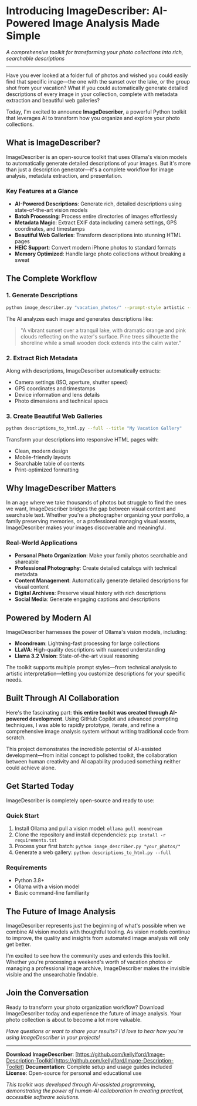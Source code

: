 # Introducing ImageDescriber: AI-Powered Image Analysis Made Simple

*A comprehensive toolkit for transforming your photo collections into rich, searchable descriptions*

---

Have you ever looked at a folder full of photos and wished you could easily find that specific image—the one with the sunset over the lake, or the group shot from your vacation? What if you could automatically generate detailed descriptions of every image in your collection, complete with metadata extraction and beautiful web galleries?

Today, I'm excited to announce **ImageDescriber**, a powerful Python toolkit that leverages AI to transform how you organize and explore your photo collections.

## What is ImageDescriber?

ImageDescriber is an open-source toolkit that uses Ollama's vision models to automatically generate detailed descriptions of your images. But it's more than just a description generator—it's a complete workflow for image analysis, metadata extraction, and presentation.

### Key Features at a Glance

- **AI-Powered Descriptions**: Generate rich, detailed descriptions using state-of-the-art vision models
- **Batch Processing**: Process entire directories of images effortlessly
- **Metadata Magic**: Extract EXIF data including camera settings, GPS coordinates, and timestamps
- **Beautiful Web Galleries**: Transform descriptions into stunning HTML pages
- **HEIC Support**: Convert modern iPhone photos to standard formats
- **Memory Optimized**: Handle large photo collections without breaking a sweat

## The Complete Workflow

### 1. Generate Descriptions
```bash
python image_describer.py "vacation_photos/" --prompt-style artistic --recursive
```

The AI analyzes each image and generates descriptions like:
> "A vibrant sunset over a tranquil lake, with dramatic orange and pink clouds reflecting on the water's surface. Pine trees silhouette the shoreline while a small wooden dock extends into the calm water."

### 2. Extract Rich Metadata
Along with descriptions, ImageDescriber automatically extracts:
- Camera settings (ISO, aperture, shutter speed)
- GPS coordinates and timestamps
- Device information and lens details
- Photo dimensions and technical specs

### 3. Create Beautiful Web Galleries
```bash
python descriptions_to_html.py --full --title "My Vacation Gallery"
```

Transform your descriptions into responsive HTML pages with:
- Clean, modern design
- Mobile-friendly layouts
- Searchable table of contents
- Print-optimized formatting

## Why ImageDescriber Matters

In an age where we take thousands of photos but struggle to find the ones we want, ImageDescriber bridges the gap between visual content and searchable text. Whether you're a photographer organizing your portfolio, a family preserving memories, or a professional managing visual assets, ImageDescriber makes your images discoverable and meaningful.

### Real-World Applications

- **Personal Photo Organization**: Make your family photos searchable and shareable
- **Professional Photography**: Create detailed catalogs with technical metadata
- **Content Management**: Automatically generate detailed descriptions for visual content
- **Digital Archives**: Preserve visual history with rich descriptions
- **Social Media**: Generate engaging captions and descriptions

## Powered by Modern AI

ImageDescriber harnesses the power of Ollama's vision models, including:
- **Moondream**: Lightning-fast processing for large collections
- **LLaVA**: High-quality descriptions with nuanced understanding
- **Llama 3.2 Vision**: State-of-the-art visual reasoning

The toolkit supports multiple prompt styles—from technical analysis to artistic interpretation—letting you customize descriptions for your specific needs.

## Built Through AI Collaboration

Here's the fascinating part: **this entire toolkit was created through AI-powered development**. Using GitHub Copilot and advanced prompting techniques, I was able to rapidly prototype, iterate, and refine a comprehensive image analysis system without writing traditional code from scratch.

This project demonstrates the incredible potential of AI-assisted development—from initial concept to polished toolkit, the collaboration between human creativity and AI capability produced something neither could achieve alone.

## Get Started Today

ImageDescriber is completely open-source and ready to use:

### Quick Start
1. Install Ollama and pull a vision model: `ollama pull moondream`
2. Clone the repository and install dependencies: `pip install -r requirements.txt`
3. Process your first batch: `python image_describer.py "your_photos/"`
4. Generate a web gallery: `python descriptions_to_html.py --full`

### Requirements
- Python 3.8+
- Ollama with a vision model
- Basic command-line familiarity

## The Future of Image Analysis

ImageDescriber represents just the beginning of what's possible when we combine AI vision models with thoughtful tooling. As vision models continue to improve, the quality and insights from automated image analysis will only get better.

I'm excited to see how the community uses and extends this toolkit. Whether you're processing a weekend's worth of vacation photos or managing a professional image archive, ImageDescriber makes the invisible visible and the unsearchable findable.

## Join the Conversation

Ready to transform your photo organization workflow? Download ImageDescriber today and experience the future of image analysis. Your photo collection is about to become a lot more valuable.

*Have questions or want to share your results? I'd love to hear how you're using ImageDescriber in your projects!*

---

**Download ImageDescriber**: [https://github.com/kellylford/Image-Description-Toolkit](https://github.com/kellylford/Image-Description-Toolkit)
**Documentation**: Complete setup and usage guides included
**License**: Open-source for personal and educational use

*This toolkit was developed through AI-assisted programming, demonstrating the power of human-AI collaboration in creating practical, accessible software solutions.*
